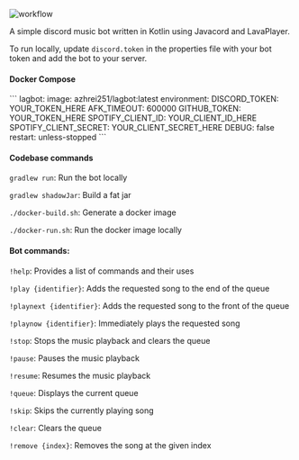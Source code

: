 ![workflow](https://github.com/azhrei251/lagbot/actions/workflows/docker-image.yml/badge.svg)

A simple discord music bot written in Kotlin using Javacord and LavaPlayer.

To run locally, update ```discord.token``` in the properties file with your bot token and add the bot to your server.

<h4>Docker Compose</h4>
```
  lagbot:
    image: azhrei251/lagbot:latest
    environment:
      DISCORD_TOKEN: YOUR_TOKEN_HERE
      AFK_TIMEOUT: 600000
      GITHUB_TOKEN: YOUR_TOKEN_HERE
      SPOTIFY_CLIENT_ID: YOUR_CLIENT_ID_HERE
      SPOTIFY_CLIENT_SECRET: YOUR_CLIENT_SECRET_HERE
      DEBUG: false
    restart: unless-stopped
```  
<h4>Codebase commands</h4>

```gradlew run```: Run the bot locally

```gradlew shadowJar```: Build a fat jar

```./docker-build.sh```: Generate a docker image

```./docker-run.sh```: Run the docker image locally

<h4>Bot commands:</h4>

```!help```: Provides a list of commands and their uses

```!play {identifier}```: Adds the requested song to the end of the queue

```!playnext {identifier}```: Adds the requested song to the front of the queue

```!playnow {identifier}```: Immediately plays the requested song

```!stop```: Stops the music playback and clears the queue

```!pause```: Pauses the music playback

```!resume```: Resumes the music playback

```!queue```: Displays the current queue

```!skip```: Skips the currently playing song

```!clear```: Clears the queue

```!remove {index}```: Removes the song at the given index
